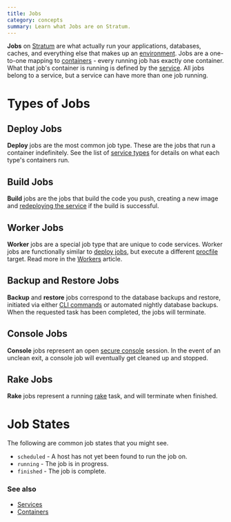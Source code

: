 ```yaml
---
title: Jobs
category: concepts
summary: Learn what Jobs are on Stratum.
---
```


**Jobs** on [Stratum](https://catalyze.io/stratum) are what actually run your applications, databases, caches, and everything else that makes up an [environment](/stratum/articles/concepts/environments). Jobs are a one-to-one mapping to [containers](/stratum/articles/concepts/containers) - every running job has exactly one container. What that job's container is running is defined by the [service](/stratum/articles/concepts/jobs). All jobs belong to a service, but a service can have more than one job running.

# Types of Jobs

## Deploy Jobs

**Deploy** jobs are the most common job type. These are the jobs that run a container indefinitely. See the list of [service types](/stratum/articles/concepts/services#types-of-services) for details on what each type's containers run.

## Build Jobs

**Build** jobs are the jobs that build the code you push, creating a new image and [redeploying the service](/stratum/articles/concepts/services#redeploying) if the build is successful.

## Worker Jobs

**Worker** jobs are a special job type that are unique to code services. Worker jobs are functionally similar to [deploy jobs](#deploy-jobs), but execute a different [procfile](/stratum/articles/writing-your-application#choosing-how-your-application-is-run) target. Read more in the [Workers](/stratum/articles/concepts/workers) article.

## Backup and Restore Jobs

**Backup** and **restore** jobs correspond to the database backups and restore, initiated via either [CLI commands](/paas/paas-cli-reference#db) or automated  nightly database backups. When the requested task has been completed, the jobs will terminate.

## Console Jobs

**Console** jobs represent an open [secure console](/stratum/articles/console) session. In the event of an unclean exit, a console job will eventually get cleaned up and stopped.

## Rake Jobs

**Rake** jobs represent a running [rake](https://github.com/ruby/rake) task, and will terminate when finished.

# Job States

The following are common job states that you might see.

* `scheduled` - A host has not yet been found to run the job on.
* `running` - The job is in progress.
* `finished` - The job is complete.

### See also

* [Services](/stratum/articles/concepts/services)
* [Containers](/stratum/articles/concepts/containers)
